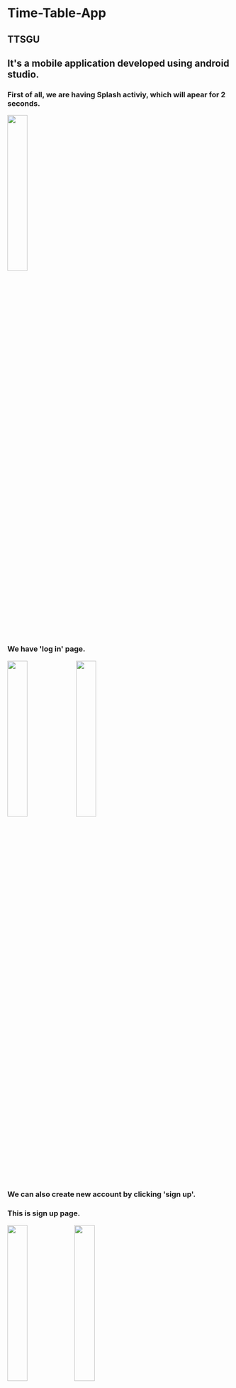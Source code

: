 # Time-Table-App  

## TTSGU

## It's a mobile application developed using android studio.  


### First of all, we are having Splash activiy, which will apear for 2 seconds.  
<img src="https://user-images.githubusercontent.com/86561203/126781259-7c9e3562-85ba-4736-a291-f0eccd993d26.png" width="30%" height="30%"/>



### We have 'log in' page. 
<img src="https://user-images.githubusercontent.com/66515186/130542808-143b490b-37d5-4a45-83f4-8137eeb5a515.jpg" width="30%" height="30%"/> <img src="https://user-images.githubusercontent.com/86561203/126781312-d49ebab7-fb4b-4a50-8460-e29b6de4812d.png" width="30%" height="30%"/>


### We can also create new account by clicking 'sign up'.  


### This is sign up page.  
<img src="https://user-images.githubusercontent.com/86561203/126781359-443274e2-8895-45ce-9790-c93a475ef00f.png" width="30%" height="30%"/><img src="https://user-images.githubusercontent.com/86561203/126781364-3a90254a-9611-434e-aae5-1c4bcda7d117.png" width="30%" height="30%"/>


### Our app is having mainly 3 sections

1) Time table  
2) Faculty  
3) Notice    
<img src="https://user-images.githubusercontent.com/86561203/126781427-354c564f-c794-4bfb-a081-8ff96f7f5249.png" width="30%" height="30%"/>


## 1st section - Time Table  
<img src="https://user-images.githubusercontent.com/86561203/126782461-5be5b672-b7e2-4440-b416-5817cc59fa29.png" width="30%" height="30%"/>



### Here we have list of week days, so that we can see our time table week wise.  
<img src="https://user-images.githubusercontent.com/86561203/126782494-2e00a6ef-cf5b-4572-92fa-015d2d07c6f9.png" width="30%" height="30%"/>



### This is time table of Monday
#### We are having Time, Subject, Teacher name and location in this section.  
<img src="https://user-images.githubusercontent.com/86561203/126782524-105d55a2-c9e9-4e7a-b135-b03a0376f56a.png" width="30%" height="30%"/>



## 2nd section - Faculty  
<img src="https://user-images.githubusercontent.com/86561203/126782547-cb629013-89ee-4ff1-850a-ba32f6b92e8c.png" width="30%" height="30%"/>



### Here wa have list of departments 
<img src="https://user-images.githubusercontent.com/86561203/126782566-a09ea155-eb6f-4c25-98f7-2ed8746673bd.png" width="30%" height="30%"/>


### We will get information like Name, photo, mobile number and email address of each faculty of every department here.  
<img src="https://user-images.githubusercontent.com/86561203/126782580-20643ed0-5206-4815-a87b-30d1e286cf13.png" width="30%" height="30%"/>


## 3rd section - Notice  
<img src="https://user-images.githubusercontent.com/86561203/126782598-e8831c7d-aa53-4a0b-a1ba-0d5c94dbd3a0.png" width="30%" height="30%"/>


### Here we can see notice
<img src="https://user-images.githubusercontent.com/86561203/126782620-053d9132-f558-43fa-9f94-90ca6de06ff7.png" width="30%" height="30%"/>


### we can also open the notice image and zoom it
<img src="https://user-images.githubusercontent.com/86561203/126782651-a77f3690-3a55-4989-903f-7e9ef52506b4.png" width="30%" height="30%"/>


### We are also having 'Help' section  
<img src="https://user-images.githubusercontent.com/86561203/126783256-58968e91-aca7-4d8d-940b-9037ac9a060e.png" width="30%" height="30%"/>


## We have used "Google Firebase" as our database service.
<img src="https://user-images.githubusercontent.com/86561203/126782861-c920fc49-a8d2-4c13-ac9d-9023bbb98e86.png" width="100%" height="100%"/>


### Authentication  
#### Here we can see 'List of users'  
<img src="https://user-images.githubusercontent.com/86561203/126782887-567f67ac-f311-4ef7-90e7-6d220258facc.png" width="100%" height="100%"/>

### Firestore Database  
#### Here we can add or remove or update our Time Table  
<img src="https://user-images.githubusercontent.com/86561203/126782946-8875330c-4ab9-42ef-b222-9b19d6fc76e8.png" width="100%" height="100%"/>
<img src="https://user-images.githubusercontent.com/86561203/126782951-dcd5cbab-929a-47b7-8653-f374cfd1d66a.png" width="100%" height="100%"/>


### Realtime Database  
#### This is overall realtime database  
<img src="https://user-images.githubusercontent.com/86561203/126782992-41a881eb-49cf-46d6-a71f-801c300ee4f8.png" width="100%" height="100%"/>


#### This is a faculty section of our app  
<img src="https://user-images.githubusercontent.com/86561203/126783023-0ea8cd25-c4c4-4248-9244-9055f5f20201.png" width="100%" height="100%"/>


#### This is a notice section of our app  
<img src="https://user-images.githubusercontent.com/86561203/126783033-bc63bb71-e082-4132-b042-9223b122a634.png" width="100%" height="100%"/>


#### This is an user section of our app
<img src="https://user-images.githubusercontent.com/86561203/126783042-2cd7d371-7fbc-4008-9b78-d94df2f446b8.png" width="100%" height="100%"/>


### Storage
#### This is a main storage section of over app, where we can store all the data like photos of faculties and notice.  
<img src="https://user-images.githubusercontent.com/86561203/126783071-e8337d1e-2551-4948-b8bf-ad4fab1fcced.png" width="100%" height="100%"/>


#### This is a folder view of storage section.  
<img src="https://user-images.githubusercontent.com/86561203/126783075-3050ab5a-a2d1-464c-9485-52aa30b2b5d6.png" width="100%" height="100%"/>


